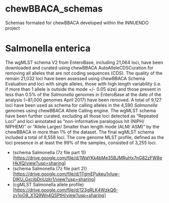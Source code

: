 # chewBBACA_schemas
Schemas formated for chewBBACA developed within the INNUENDO project

# Salmonella enterica
The wgMLST schema V2 from EnteroBase, including 21,064 loci, have been downloaded and curated using chewBBACA AutoAlleleCDSCuration for removing all alleles that are not coding sequences (CDS). The quality of the remain 21,032 loci have been assessed using chewBBACA Schema Evaluation and loci with single alleles, those with high length variability (i.e. if more than 1 allele is outside the mode +/- 0.05 size) and those present in less than 0.5% of the *Salmonella* genomes in EnteroBase at the date of the analysis (~81,000 genomes April 2017) have been removed. A total of 9,127 loci have been used as schema for calling alleles in the 4,590 *Salmonella* genomes using chewBBACA Allele Calling engine. The wgMLST schema have been further curated, excluding all those loci detected as “Repeated Loci” and loci annotated as “non-informative paralogous hit (NIPH/ NIPHEM)” or “Allele Larger/ Smaller than length mode (ALM/ ASM)” by the chewBBACA in more than 1% of the dataset. The final wgMLST schema included a total of 8,558 loci. The core genome MLST profile, defined as the loci presence in at least the 99% of the samples, consisted of 3,255 loci.

* (schema Salmonella (7z file part 1))[https://drive.google.com/file/d/1WaYKk4bMe35BJMRuHx7nG82zFW8eHkXQ/view?usp=sharing]
* (schema Salmonella (7z file part 2))[https://drive.google.com/file/d/1TgmEPukeu1vIuw-DlKU_GxcibDnUzkr1/view?usp=sharing] 
* (cgMLST Salmonella allele profile)[https://drive.google.com/file/d/123gRLK4WzkQ6-zv1oO8_X1Q9Wn4QSPtH/view?usp=sharing] 
